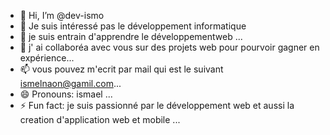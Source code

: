 - 👋 Hi, I’m @dev-ismo
- 👀 Je suis intéressé pas le développement informatique 
- 🌱 je suis entrain d'apprendre le développementweb ...
- 💞️ j' ai collaboréa avec vous sur des projets web pour pourvoir gagner en expérience...
- 📫 vous pouvez m'ecrit par mail qui est le suivant ismelnaon@gamil.com...
- 😄 Pronouns: ismael ...
- ⚡ Fun fact: je suis passionné par le développement web et aussi la creation d'application web et mobile ...

<!---
dev-ismo/dev-ismo is a ✨ special ✨ repository because its `README.md` (this file) appears on your GitHub profile.
You can click the Preview link to take a look at your changes.
--->
